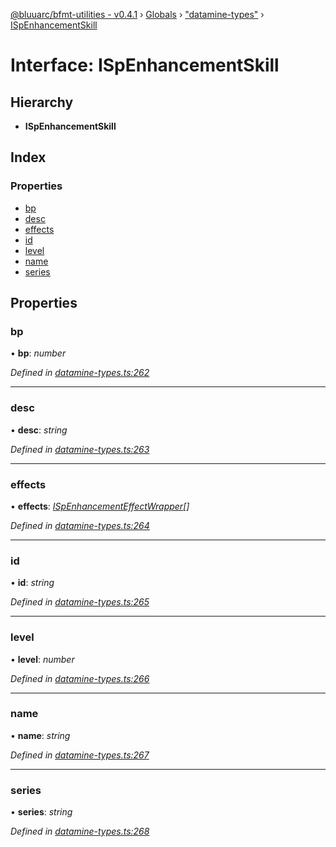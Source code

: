 [@bluuarc/bfmt-utilities - v0.4.1](../README.md) › [Globals](../globals.md) › ["datamine-types"](../modules/_datamine_types_.md) › [ISpEnhancementSkill](_datamine_types_.ispenhancementskill.md)

# Interface: ISpEnhancementSkill

## Hierarchy

* **ISpEnhancementSkill**

## Index

### Properties

* [bp](_datamine_types_.ispenhancementskill.md#bp)
* [desc](_datamine_types_.ispenhancementskill.md#desc)
* [effects](_datamine_types_.ispenhancementskill.md#effects)
* [id](_datamine_types_.ispenhancementskill.md#id)
* [level](_datamine_types_.ispenhancementskill.md#level)
* [name](_datamine_types_.ispenhancementskill.md#name)
* [series](_datamine_types_.ispenhancementskill.md#series)

## Properties

###  bp

• **bp**: *number*

*Defined in [datamine-types.ts:262](https://github.com/BluuArc/bfmt-utilities/blob/master/src/datamine-types.ts#L262)*

___

###  desc

• **desc**: *string*

*Defined in [datamine-types.ts:263](https://github.com/BluuArc/bfmt-utilities/blob/master/src/datamine-types.ts#L263)*

___

###  effects

• **effects**: *[ISpEnhancementEffectWrapper](_datamine_types_.ispenhancementeffectwrapper.md)[]*

*Defined in [datamine-types.ts:264](https://github.com/BluuArc/bfmt-utilities/blob/master/src/datamine-types.ts#L264)*

___

###  id

• **id**: *string*

*Defined in [datamine-types.ts:265](https://github.com/BluuArc/bfmt-utilities/blob/master/src/datamine-types.ts#L265)*

___

###  level

• **level**: *number*

*Defined in [datamine-types.ts:266](https://github.com/BluuArc/bfmt-utilities/blob/master/src/datamine-types.ts#L266)*

___

###  name

• **name**: *string*

*Defined in [datamine-types.ts:267](https://github.com/BluuArc/bfmt-utilities/blob/master/src/datamine-types.ts#L267)*

___

###  series

• **series**: *string*

*Defined in [datamine-types.ts:268](https://github.com/BluuArc/bfmt-utilities/blob/master/src/datamine-types.ts#L268)*
